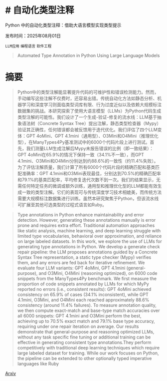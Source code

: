 # # 自动化类型注释
Python 中的自动化类型注释：借助大语言模型实现类型提示

发布时间：2025年08月01日

`LLM应用` `编程语言` `软件工程`

> Automated Type Annotation in Python Using Large Language Models

# 摘要

> Python中的类型注解能显著提升代码的可维护性和错误检测能力。然而，手动编写这些注解不仅费时，还容易出错。传统自动化方法如静态分析、机器学习和深度学习则面临类型词库有限、行为过度近似以及依赖大规模标注数据集的挑战。本研究探索了使用大语言模型（LLMs）为Python代码生成类型注解的可能性。我们设计了一个生成-验证-修复的流水线：LLM基于抽象语法树（Concrete Syntax Tree）提出注解，静态类型检查器（Mypy）验证其正确性，任何错误都会被反馈用于迭代优化。我们评估了四个LLM变体：GPT 4oMini、GPT 4.1mini（通用型）、O3Mini和O4Mini（推理优化型），在ManyTypes4Py基准测试中的6000个代码片段上进行测试。首先，我们测量LLM生成注解后Mypy未报告错误的比例（即一致结果）：GPT 4oMini在65.9%的情况下保持一致（34.1%不一致），而GPT 4.1mini、O3Mini和O4Mini分别达到约88.6%的一致性（约11.4%失败）。为了评估注解质量，我们计算了所有6000个代码片段的精确匹配和基类匹配准确率：GPT 4.1mini和O3Mini表现最佳，分别达到70.5%的精确匹配率和79.1%的基类匹配率，平均修复迭代次数不到一次。我们的结果显示，无需任何特定任务的微调或额外训练，通用型和推理优化型的LLM都能有效生成一致的类型注解。它们的表现可与传统深度学习技术相媲美，而传统方法需要大规模标注数据集进行训练。虽然本研究聚焦于Python，但该流水线可扩展至其他可选类型的过程式语言如Ruby。


> Type annotations in Python enhance maintainability and error detection. However, generating these annotations manually is error prone and requires extra effort. Traditional automation approaches like static analysis, machine learning, and deep learning struggle with limited type vocabularies, behavioral over approximation, and reliance on large labeled datasets. In this work, we explore the use of LLMs for generating type annotations in Python. We develop a generate check repair pipeline: the LLM proposes annotations guided by a Concrete Syntax Tree representation, a static type checker (Mypy) verifies them, and any errors are fed back for iterative refinement. We evaluate four LLM variants: GPT 4oMini, GPT 4.1mini (general-purpose), and O3Mini, O4Mini (reasoning optimized), on 6000 code snippets from the ManyTypes4Py benchmark. We first measure the proportion of code snippets annotated by LLMs for which MyPy reported no errors (i.e., consistent results): GPT 4oMini achieved consistency on 65.9% of cases (34.1% inconsistent), while GPT 4.1mini, O3Mini, and O4Mini each reached approximately 88.6% consistency (around 11.4% failures). To measure annotation quality, we then compute exact-match and base-type match accuracies over all 6000 snippets: GPT 4.1mini and O3Mini perform the best, achieving up to 70.5% exact match and 79.1% base type accuracy, requiring under one repair iteration on average. Our results demonstrate that general-purpose and reasoning optimized LLMs, without any task specific fine tuning or additional training can be effective in generating consistent type annotations.They perform competitively with traditional deep learning techniques which require large labeled dataset for training. While our work focuses on Python, the pipeline can be extended to other optionally typed imperative languages like Ruby

[Arxiv](https://arxiv.org/abs/2508.00422)